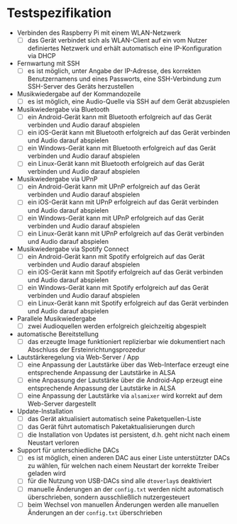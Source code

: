 # Testspezifikation


- Verbinden des Raspberry Pi mit einem WLAN-Netzwerk
  - [ ] das Gerät verbindet sich als WLAN-Client auf ein vom Nutzer definiertes Netzwerk und erhält automatisch eine IP-Konfiguration via DHCP
- Fernwartung mit SSH
  - [ ] es ist möglich, unter Angabe der IP-Adresse, des korrekten Benutzernamens und eines Passworts, eine SSH-Verbindung zum SSH-Server des Geräts herzustellen
- Musikwiedergabe auf der Kommandozeile
  - [ ] es ist möglich, eine Audio-Quelle via SSH auf dem Gerät abzuspielen
- Musikwiedergabe via Bluetooth
  - [ ] ein Android-Gerät kann mit Bluetooth erfolgreich auf das Gerät verbinden und Audio darauf abspielen
  - [ ] ein iOS-Gerät kann mit Bluetooth erfolgreich auf das Gerät verbinden und Audio darauf abspielen
  - [ ] ein Windows-Gerät kann mit Bluetooth erfolgreich auf das Gerät verbinden und Audio darauf abspielen
  - [ ] ein Linux-Gerät kann mit Bluetooth erfolgreich auf das Gerät verbinden und Audio darauf abspielen
- Musikwiedergabe via UPnP
  - [ ] ein Android-Gerät kann mit UPnP erfolgreich auf das Gerät verbinden und Audio darauf abspielen
  - [ ] ein iOS-Gerät kann mit UPnP erfolgreich auf das Gerät verbinden und Audio darauf abspielen
  - [ ] ein Windows-Gerät kann mit UPnP erfolgreich auf das Gerät verbinden und Audio darauf abspielen
  - [ ] ein Linux-Gerät kann mit UPnP erfolgreich auf das Gerät verbinden und Audio darauf abspielen
- Musikwiedergabe via Spotify Connect
  - [ ] ein Android-Gerät kann mit Spotify erfolgreich auf das Gerät verbinden und Audio darauf abspielen
  - [ ] ein iOS-Gerät kann mit Spotify erfolgreich auf das Gerät verbinden und Audio darauf abspielen
  - [ ] ein Windows-Gerät kann mit Spotify erfolgreich auf das Gerät verbinden und Audio darauf abspielen
  - [ ] ein Linux-Gerät kann mit Spotify erfolgreich auf das Gerät verbinden und Audio darauf abspielen
- Parallele Musikwiedergabe
  - [ ] zwei Audioquellen werden erfolgreich gleichzeitig abgespielt
- automatische Bereitstellung
  - [ ] das erzeugte Image funktioniert replizierbar wie dokumentiert nach Abschluss der Ersteinrichtungsprozedur
- Lautstärkeregelung via Web-Server / App
  - [ ] eine Anpassung der Lautstärke über das Web-Interface erzeugt eine entsprechende Anpassung der Lautstärke in ALSA
  - [ ] eine Anpassung der Lautstärke über die Android-App erzeugt eine entsprechende Anpassung der Lautstärke in ALSA
  - [ ] eine Anpassung der Lautstärke via ``alsamixer`` wird korrekt auf dem Web-Server dargestellt
- Update-Installation
  - [ ] das Gerät aktualisiert automatisch seine Paketquellen-Liste
  - [ ] das Gerät führt automatisch Paketaktualisierungen durch
  - [ ] die Installation von Updates ist persistent, d.h. geht nicht nach einem Neustart verloren
- Support für unterschiedliche DACs
  - [ ] es ist möglich, einen anderen DAC aus einer Liste unterstützter DACs zu wählen, für welchen nach einem Neustart der korrekte Treiber geladen wird
  - [ ] für die Nutzung von USB-DACs sind alle ``dtoverlay``s deaktiviert
  - [ ] manuelle Änderungen an der ``config.txt`` werden nicht automatisch überschrieben, sondern ausschließlich nutzergesteuert
  - [ ] beim Wechsel von manuellen Änderungen werden alle manuellen Änderungen an der ``config.txt`` überschrieben
